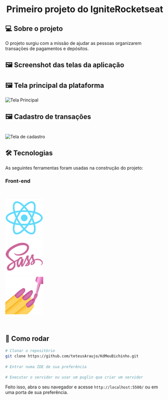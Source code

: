 <h1 align="center">
Primeiro projeto do IgniteRocketseat
</h1>

## 💻 Sobre o projeto

O projeto surgiu com a missão de ajudar as pessoas organizarem transações de pagamentos e depósitos.


## 🖼 Screenshot das telas da aplicação

## 🖼 Tela principal da plataforma

 <img src="./images/TelaPrincipal.png" alt="Tela Principal">

## 🖼 Cadastro de transações

<br>
<img src="./images/Cadastro.png" alt="Tela de cadastro">
<br>

## 🛠 Tecnologias

As seguintes ferramentas foram usadas na construção do projeto:

### **Front-end**

<br>
<p align="center" display="flex">
  <div>
   <img
      src="https://raw.githubusercontent.com/devicons/devicon/master/icons/react/react-original.svg"
      alt="HTML5"
      width="120"
      height="120"
    />
  </div>
 
  <div>
    <img
      src="https://raw.githubusercontent.com/devicons/devicon/master/icons/sass/sass-original.svg"
      alt="Css3"
      width="120"
      height="120"
    />
  </div>

  <div>
    <img
      src="https://raw.githubusercontent.com/devicons/devicon/master/icons/styledcomponents/styledcomponents-original.svg"
      alt="javascript"
      width="120"
      height="120"
    />
  </div>
  
</p>

<br>

## 👷 Como rodar

```bash
# Clonar o repositório
git clone https://github.com/teteusAraujo/KdMeuBichinho.git

# Entrar numa IDE de sua preferência 

# Executar o servidor ou usar um puglin que criar um servidor

```

Feito isso, abra o seu navegador e acesse `http://localhost:5500/`
ou em uma porta de sua preferência.
